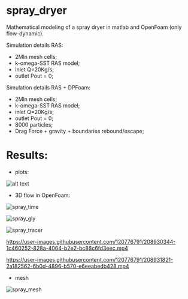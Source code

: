 # spray_dryer
Mathematical modeling of a spray dryer in matlab and OpenFoam (only flow-dynamic).

Simulation details RAS:
- 2Mln mesh cells;
- k-omega-SST RAS model;
- inlet Q=20Kg/s;
- outlet Pout = 0;

Simulation details RAS + DPFoam:
- 2Mln mesh cells;
- k-omega-SST RAS model;
- inlet Q=20Kg/s;
- outlet Pout = 0;
- 8000 particles;
- Drag Force + gravity + boundaries rebound/escape;

# Results:
- plots:

![alt text](https://user-images.githubusercontent.com/120776791/208312149-7220aad5-b359-4f35-975e-260bfc9bc003.svg)

- 3D flow in OpenFoam:

![spray_time](https://user-images.githubusercontent.com/120776791/208314061-622f8a5d-346f-4b20-85b9-ec6a555f7d24.png)

![spray_gly](https://user-images.githubusercontent.com/120776791/208314063-88906cc5-339f-478f-a1a1-0c2c6802754f.png)

![spray_tracer](https://user-images.githubusercontent.com/120776791/208314248-bc7ea047-9b46-487f-a056-4fa3db7421a4.png)

https://user-images.githubusercontent.com/120776791/208930344-1c460252-828a-4064-b2e2-bc88c6fd3eec.mp4

https://user-images.githubusercontent.com/120776791/208931821-2a182562-6b0d-4896-b570-e6eeabedb428.mp4

- mesh

![spray_mesh](https://user-images.githubusercontent.com/120776791/208314557-cd86c945-0d5a-4090-be0d-0090b2b051e3.png)
